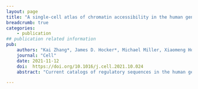```yaml
---
layout: page
title: "A single-cell atlas of chromatin accessibility in the human genome"
breadcrumb: true
categories:
    - publication
## publication related information
pub:
    authors: "Kai Zhang*, James D. Hocker*, Michael Miller, Xiaomeng Hou, Joshua Chiou, Olivier B. Poirion, Yunjiang Qiu, Yang E. Li, Kyle J. Gaulton, Allen Wang, Sebastian Preissl, Bing Ren" 
    journal: "Cell"
    date: 2021-11-12
    doi:  https://doi.org/10.1016/j.cell.2021.10.024
    abstract: "Current catalogs of regulatory sequences in the human genome are still incomplete and lack cell type resolution. To profile the activity of gene regulatory elements in diverse cell types and tissues in the human body, we applied single-cell chromatin accessibility assays to 30 adult human tissue types from multiple donors. We integrated these datasets with previous single-cell chromatin accessibility data from 15 fetal tissue types to reveal the status of open chromatin for ∼1.2 million candidate cis-regulatory elements (cCREs) in 222 distinct cell types comprised of >1.3 million nuclei. We used these chromatin accessibility maps to delineate cell-type-specificity of fetal and adult human cCREs and to systematically interpret the noncoding variants associated with complex human traits and diseases. This rich resource provides a foundation for the analysis of gene regulatory programs in human cell types across tissues, life stages, and organ systems."

---
```

